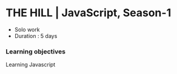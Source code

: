 # THE HILL | JavaScript, Season-1

- Solo work
- Duration : 5 days

### Learning objectives

Learning Javascript
